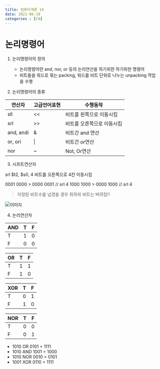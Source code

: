 ```yaml
---
title: 컴퓨터개론 14
data: 2021-06-19
categories : [CA]
---
```


# 논리명령어

1. 논리명령어의 정의   
    - 논리명령어란 and, nor, or 등의 논리연산을 하기위한 하기위한 명령어
    - 비트들을 워드로 묶는 packing, 워드를 비트 단위로 나누는 unpacking 작업을 수행  

2. 논리명령어의 종류

|연산자|고급언어표현|수행동작|
|--|--|--|
|sll| <<|비트를 왼쪽으로 이동시킴|
|srl|>>|비트를 오른쪽으로 이동시킴|
|and, andi | & | 비트간 and 연산|
|or, ori| \| | 비트간 or연산|
|nor | ~ | Not, Or연산 | 

3. 시프트연산자

srl $t2, $s0, 4 
비트를 오른쪽으로 4칸 이동시킴

0001 0000 > 0000 0001 // srl 4
1000 1000 > 0000 1000 // srl 4

> 지정된 비트수를 넘겼을 경우 최하위 비트는 버려짐!!

 ![이미지]()

4. 논리연산자

|AND|T|F|
|--|--|--|
|T|1|0|
|F|0|0|

|OR|T|F|
|--|--|--|
|T|1|1|
|F|1|0|

|XOR|T|F|
|--|--|--|
|T|0|1|
|F|1|0|

|NOR|T|F|
|--|--|--|
|T|0|0|
|F|0|1|

- 1010 OR 0101 = 1111
- 1010 AND 1001 = 1000
- 1010 NOR 0010 = 0101
- 1001 XOR 0110 = 1111

